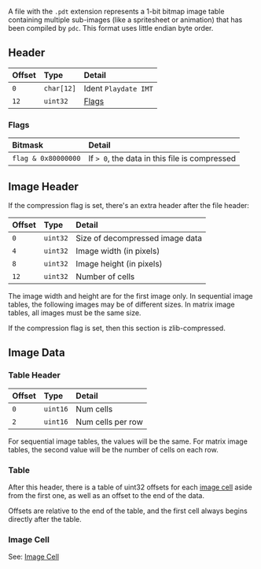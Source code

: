 A file with the `.pdt` extension represents a 1-bit bitmap image table containing multiple sub-images (like a spritesheet or animation) that has been compiled by `pdc`. This format uses little endian byte order.

## Header

| Offset | Type     | Detail |
|:-------|:---------|:-------|
| `0`    | `char[12]` | Ident `Playdate IMT` |
| `12`   | `uint32`   | [Flags](#flags) |

### Flags

| Bitmask             | Detail                                      |
|:--------------------|:--------------------------------------------|
| `flag & 0x80000000` | If `> 0`, the data in this file is compressed |

## Image Header

If the compression flag is set, there's an extra header after the file header:

| Offset | Type     | Detail |
|:-------|:---------|:--------------------------------|
| `0`    | `uint32`  | Size of decompressed image data |
| `4`    | `uint32`  | Image width (in pixels) |
| `8`    | `uint32`  | Image height (in pixels) |
| `12`   | `uint32`  | Number of cells |

The image width and height are for the first image only. In sequential image tables, the following images may be of
different sizes. In matrix image tables, all images must be the same size.

If the compression flag is set, then this section is zlib-compressed.

## Image Data

### Table Header

| Offset | Type    | Detail |
|:-------|:--------|:-------|
| `0`    | `uint16` | Num cells |
| `2`    | `uint16` | Num cells per row |

For sequential image tables, the values will be the same. For matrix image tables, the second value will be the number of cells on each row.

### Table

After this header, there is a table of uint32 offsets for each [image cell](#image-cell) aside from the first one, as well as an offset to the end of the data.

Offsets are relative to the end of the table, and the first cell always begins directly after the table.

### Image Cell

See: [Image Cell](/formats/pdi.md#image-cell)
